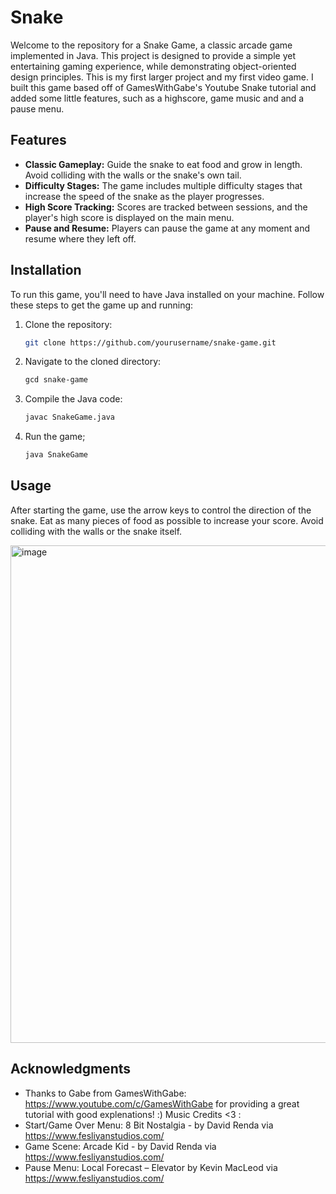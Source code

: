 # Snake

Welcome to the repository for a Snake Game, a classic arcade game implemented in Java. This project is designed to provide a simple yet entertaining gaming experience, while demonstrating object-oriented design principles.
This is my first larger project and my first video game. I built this game based off of GamesWithGabe's Youtube Snake tutorial and added some little features, such as a highscore, game music and and a pause menu.


## Features

- **Classic Gameplay:** Guide the snake to eat food and grow in length. Avoid colliding with the walls or the snake's own tail.
- **Difficulty Stages:** The game includes multiple difficulty stages that increase the speed of the snake as the player progresses.
- **High Score Tracking:** Scores are tracked between sessions, and the player's high score is displayed on the main menu.
- **Pause and Resume:** Players can pause the game at any moment and resume where they left off.

## Installation

To run this game, you'll need to have Java installed on your machine. Follow these steps to get the game up and running:

1. Clone the repository:
   ```bash
   git clone https://github.com/yourusername/snake-game.git
   
2. Navigate to the cloned directory:
   ```bash
   gcd snake-game
   
3. Compile the Java code:
   ```bash
   javac SnakeGame.java

4. Run the game;
    ```bash
   java SnakeGame
   
## Usage
After starting the game, use the arrow keys to control the direction of the snake. Eat as many pieces of food as possible to increase your score. Avoid colliding with the walls or the snake itself.

<img width="796" alt="image" src="https://github.com/sophie4075/Snake/assets/114300675/04e54e3b-b320-433a-a33c-de0ae92719ee">

## Acknowledgments
- Thanks to Gabe from GamesWithGabe: https://www.youtube.com/c/GamesWithGabe for providing a great tutorial with good explenations! :)
Music Credits <3 :
- Start/Game Over Menu: 8 Bit Nostalgia - by David Renda via https://www.fesliyanstudios.com/
- Game Scene: Arcade Kid - by David Renda via https://www.fesliyanstudios.com/
- Pause Menu: Local Forecast – Elevator by Kevin MacLeod via https://www.fesliyanstudios.com/


